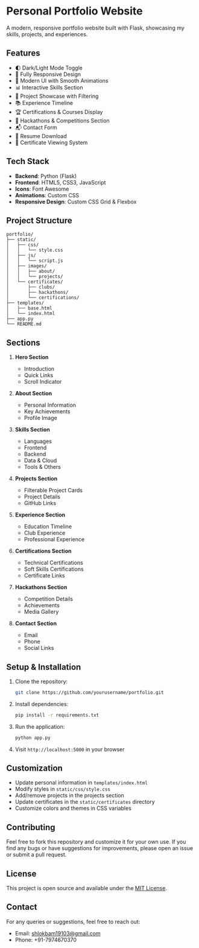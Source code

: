 # Personal Portfolio Website

A modern, responsive portfolio website built with Flask, showcasing my skills, projects, and experiences.

## Features

- 🌓 Dark/Light Mode Toggle
- 📱 Fully Responsive Design
- 🎨 Modern UI with Smooth Animations
- 📊 Interactive Skills Section
- 🚀 Project Showcase with Filtering
- 📚 Experience Timeline
- 🏆 Certifications & Courses Display
- 🏅 Hackathons & Competitions Section
- 📬 Contact Form
- 📄 Resume Download
- 📜 Certificate Viewing System

## Tech Stack

- **Backend**: Python (Flask)
- **Frontend**: HTML5, CSS3, JavaScript
- **Icons**: Font Awesome
- **Animations**: Custom CSS
- **Responsive Design**: Custom CSS Grid & Flexbox

## Project Structure

```
portfolio/
├── static/
│   ├── css/
│   │   └── style.css
│   ├── js/
│   │   └── script.js
│   ├── images/
│   │   ├── about/
│   │   └── projects/
│   └── certificates/
│       ├── clubs/
│       ├── hackathons/
│       └── certifications/
├── templates/
│   ├── base.html
│   └── index.html
├── app.py
└── README.md
```

## Sections

1. **Hero Section**
   - Introduction
   - Quick Links
   - Scroll Indicator

2. **About Section**
   - Personal Information
   - Key Achievements
   - Profile Image

3. **Skills Section**
   - Languages
   - Frontend
   - Backend
   - Data & Cloud
   - Tools & Others

4. **Projects Section**
   - Filterable Project Cards
   - Project Details
   - GitHub Links

5. **Experience Section**
   - Education Timeline
   - Club Experience
   - Professional Experience

6. **Certifications Section**
   - Technical Certifications
   - Soft Skills Certifications
   - Certificate Links

7. **Hackathons Section**
   - Competition Details
   - Achievements
   - Media Gallery

8. **Contact Section**
   - Email
   - Phone
   - Social Links

## Setup & Installation

1. Clone the repository:
   ```bash
   git clone https://github.com/yourusername/portfolio.git
   ```

2. Install dependencies:
   ```bash
   pip install -r requirements.txt
   ```

3. Run the application:
   ```bash
   python app.py
   ```

4. Visit `http://localhost:5000` in your browser

## Customization

- Update personal information in `templates/index.html`
- Modify styles in `static/css/style.css`
- Add/remove projects in the projects section
- Update certificates in the `static/certificates` directory
- Customize colors and themes in CSS variables

## Contributing

Feel free to fork this repository and customize it for your own use. If you find any bugs or have suggestions for improvements, please open an issue or submit a pull request.

## License

This project is open source and available under the [MIT License](LICENSE).

## Contact

For any queries or suggestions, feel free to reach out:
- Email: shlokbam19103@gmail.com
- Phone: +91-7974670370 
